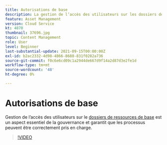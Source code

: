 ```yaml
---
title: Autorisations de base
description: La gestion de l’accès des utilisateurs sur les dossiers de ressources de base est un aspect essentiel de la gouvernance et garantit que les processus peuvent être correctement pris en charge.
feature: Asset Management
version: Cloud Service
kt: 4870
thumbnail: 37696.jpg
topic: Content Management
role: User
level: Beginner
last-substantial-update: 2021-09-15T00:00:00Z
exl-id: b2ac2332-4d98-4866-8688-831f0282a736
source-git-commit: f0c6e6cd09c1a2944de667d9f14a2d87d3e2fe1d
workflow-type: tm+mt
source-wordcount: '48'
ht-degree: 0%

---
```


# Autorisations de base

Gestion de l’accès des utilisateurs sur le [dossiers de ressources de base](./baseline-folders.md) est un aspect essentiel de la gouvernance et garantit que les processus peuvent être correctement pris en charge.

>[!VIDEO](https://video.tv.adobe.com/v/37696/?quality=12&learn=on&hidetitle=true)
